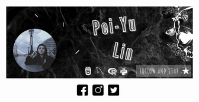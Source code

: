 <p align='center'> 
  <img  width="1280" src="Profile.gif"
</p>
<p align='center'>
  <a><img height="30" src="./icons/facebook.png" herf="https://www.facebook.com/berit.lin"></a>&nbsp;&nbsp;
  <a ><img height="30" src="./icons/instagram.png" herf="https://www.instagram.com/beritlin/"></a>&nbsp;&nbsp;
  <img height="30" src="./icons/twitter.png" herf="https://twitter.com/PeiYuLin11">&nbsp;&nbsp;
</p>



